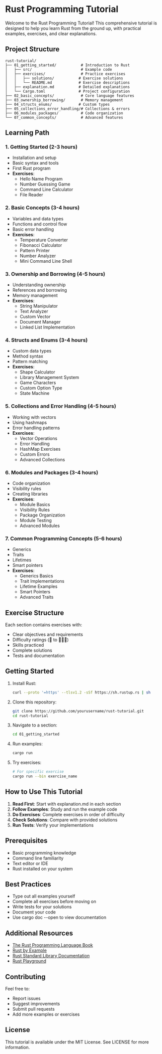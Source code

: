 # Rust Programming Tutorial

Welcome to the Rust Programming Tutorial! This comprehensive tutorial is designed to help you learn Rust from the ground up, with practical examples, exercises, and clear explanations.

## Project Structure

```
rust-tutorial/
├── 01_getting_started/           # Introduction to Rust
│   ├── src/                      # Example code
│   ├── exercises/                # Practice exercises
│   │   ├── solutions/           # Exercise solutions
│   │   └── README.md            # Exercise descriptions
│   ├── explanation.md           # Detailed explanations
│   └── Cargo.toml               # Project configuration
├── 02_basic_concepts/            # Core language features
├── 03_ownership_borrowing/       # Memory management
├── 04_structs_enums/            # Custom types
├── 05_collections_error_handling/# Collections & errors
├── 06_modules_packages/          # Code organization
└── 07_common_concepts/           # Advanced features
```

## Learning Path

### 1. Getting Started (2-3 hours)

- Installation and setup
- Basic syntax and tools
- First Rust program
- **Exercises**:
  - Hello Name Program
  - Number Guessing Game
  - Command Line Calculator
  - File Reader

### 2. Basic Concepts (3-4 hours)

- Variables and data types
- Functions and control flow
- Basic error handling
- **Exercises**:
  - Temperature Converter
  - Fibonacci Calculator
  - Pattern Printer
  - Number Analyzer
  - Mini Command Line Shell

### 3. Ownership and Borrowing (4-5 hours)

- Understanding ownership
- References and borrowing
- Memory management
- **Exercises**:
  - String Manipulator
  - Text Analyzer
  - Custom Vector
  - Document Manager
  - Linked List Implementation

### 4. Structs and Enums (3-4 hours)

- Custom data types
- Method syntax
- Pattern matching
- **Exercises**:
  - Shape Calculator
  - Library Management System
  - Game Characters
  - Custom Option Type
  - State Machine

### 5. Collections and Error Handling (4-5 hours)

- Working with vectors
- Using hashmaps
- Error handling patterns
- **Exercises**:
  - Vector Operations
  - Error Handling
  - HashMap Exercises
  - Custom Errors
  - Advanced Collections

### 6. Modules and Packages (3-4 hours)

- Code organization
- Visibility rules
- Creating libraries
- **Exercises**:
  - Module Basics
  - Visibility Rules
  - Package Organization
  - Module Testing
  - Advanced Modules

### 7. Common Programming Concepts (5-6 hours)

- Generics
- Traits
- Lifetimes
- Smart pointers
- **Exercises**:
  - Generics Basics
  - Trait Implementations
  - Lifetime Examples
  - Smart Pointers
  - Advanced Traits

## Exercise Structure

Each section contains exercises with:

- Clear objectives and requirements
- Difficulty ratings (🌟 to 🌟🌟🌟)
- Skills practiced
- Complete solutions
- Tests and documentation

## Getting Started

1. Install Rust:

   ```bash
   curl --proto '=https' --tlsv1.2 -sSf https://sh.rustup.rs | sh
   ```

2. Clone this repository:

   ```bash
   git clone https://github.com/yourusername/rust-tutorial.git
   cd rust-tutorial
   ```

3. Navigate to a section:

   ```bash
   cd 01_getting_started
   ```

4. Run examples:

   ```bash
   cargo run
   ```

5. Try exercises:

   ```bash
   # For specific exercise
   cargo run --bin exercise_name
   ```

## How to Use This Tutorial

1. **Read First**: Start with explanation.md in each section
2. **Follow Examples**: Study and run the example code
3. **Do Exercises**: Complete exercises in order of difficulty
4. **Check Solutions**: Compare with provided solutions
5. **Run Tests**: Verify your implementations

## Prerequisites

- Basic programming knowledge
- Command line familiarity
- Text editor or IDE
- Rust installed on your system

## Best Practices

- Type out all examples yourself
- Complete all exercises before moving on
- Write tests for your solutions
- Document your code
- Use cargo doc --open to view documentation

## Additional Resources

- [The Rust Programming Language Book](https://doc.rust-lang.org/book/)
- [Rust by Example](https://doc.rust-lang.org/rust-by-example/)
- [Rust Standard Library Documentation](https://doc.rust-lang.org/std/)
- [Rust Playground](https://play.rust-lang.org/)

## Contributing

Feel free to:
- Report issues
- Suggest improvements
- Submit pull requests
- Add more examples or exercises

## License

This tutorial is available under the MIT License. See LICENSE for more information.
